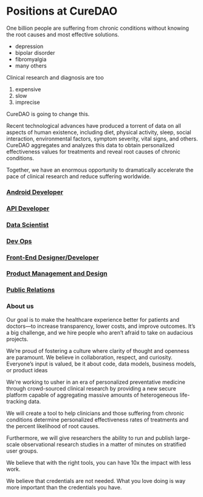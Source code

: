 # Positions at CureDAO

One billion people are suffering from chronic conditions without knowing the root causes and most effective solutions.

* depression
* bipolar disorder
* fibromyalgia
* many others

Clinical research and diagnosis are too

1. expensive
2. slow
3. imprecise

CureDAO is going to change this.

Recent technological advances have produced a torrent of data on all aspects of human existence, including diet, physical activity, sleep, social interaction, environmental factors, symptom severity, vital signs, and others.  CureDAO aggregates and analyzes this data to obtain personalized effectiveness values for treatments and reveal root causes of chronic conditions.

Together, we have an enormous opportunity to dramatically accelerate the pace of clinical research and reduce suffering worldwide.

### [Android Developer](android-developer.md)
### [API Developer](api-developer.md)
### [Data Scientist](data-scientist.md)
### [Dev Ops](dev-ops.md)
### [Front-End Designer/Developer](front-end-designer-developer.md)
### [Product Management and Design](product-management-and-design.md)
### [Public Relations](public-relations.md)

### About us
Our goal is to make the healthcare experience better for patients and doctors—to increase transparency, lower costs, and improve outcomes. It’s a big challenge, and we hire people who aren’t afraid to take on audacious projects.

We’re proud of fostering a culture where clarity of thought and openness are paramount.  We believe in collaboration, respect, and curiosity. Everyone’s input is valued, be it about code, data models, business models, or product ideas

We're working to usher in an era of personalized preventative medicine through
crowd-sourced clinical research by providing a new secure platform capable of aggregating massive amounts of heterogeneous life-tracking data.

We will create a tool to help clinicians and those suffering from chronic conditions determine personalized effectiveness rates of treatments and the percent likelihood of root causes.

Furthermore, we will give researchers the ability to run and publish large-scale observational research studies in a matter of minutes on stratified user groups.

We believe that with the right tools, you can have 10x the impact with less work.

We believe that credentials are not needed. What you love doing is way more important than the credentials you have.
